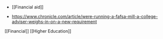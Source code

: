   - [[Financial aid]]

  - https://www.chronicle.com/article/were-running-a-fafsa-mill-a-college-adviser-weighs-in-on-a-new-requirement

[[Financial]] [[Higher Education]]